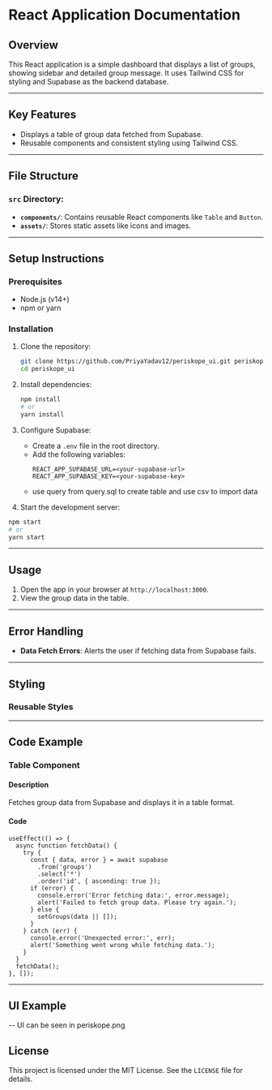 # React Application Documentation

## Overview
This React application is a simple dashboard that displays a list of groups, showing sidebar and detailed group message. It uses Tailwind CSS for styling and Supabase as the backend database.

---

## Key Features
- Displays a table of group data fetched from Supabase.
- Reusable components and consistent styling using Tailwind CSS.

---

## File Structure
### **`src` Directory:**
- **`components/`**: Contains reusable React components like `Table` and `Button`.
- **`assets/`**: Stores static assets like icons and images.

---

## Setup Instructions
### Prerequisites
- Node.js (v14+)
- npm or yarn

### Installation
1. Clone the repository:
   ```bash
   git clone https://github.com/PriyaYadav12/periskope_ui.git periskope_ui
   cd periskope_ui
   ```

2. Install dependencies:
   ```bash
   npm install
   # or
   yarn install
   ```

3. Configure Supabase:
   - Create a `.env` file in the root directory.
   - Add the following variables:
     ```env
     REACT_APP_SUPABASE_URL=<your-supabase-url>
     REACT_APP_SUPABASE_KEY=<your-supabase-key>
     ```
   - use query from query.sql to create table and use csv to import data

  
4.  Start the development server:
   ```bash
   npm start
   # or
   yarn start
   ```

---

## Usage
1. Open the app in your browser at `http://localhost:3000`.
2. View the group data in the table.

---

## Error Handling
- **Data Fetch Errors**: Alerts the user if fetching data from Supabase fails.

---

## Styling
### Reusable Styles



---

## Code Example
### Table Component
#### Description
Fetches group data from Supabase and displays it in a table format.

#### Code
```tsx
useEffect(() => {
  async function fetchData() {
    try {
      const { data, error } = await supabase
        .from('groups')
        .select('*')
        .order('id', { ascending: true });
      if (error) {
        console.error('Error fetching data:', error.message);
        alert('Failed to fetch group data. Please try again.');
      } else {
        setGroups(data || []);
      }
    } catch (err) {
      console.error('Unexpected error:', err);
      alert('Something went wrong while fetching data.');
    }
  }
  fetchData();
}, []);
```

---

## UI Example
-- UI can be seen in periskope.png

## License
This project is licensed under the MIT License. See the `LICENSE` file for details.
